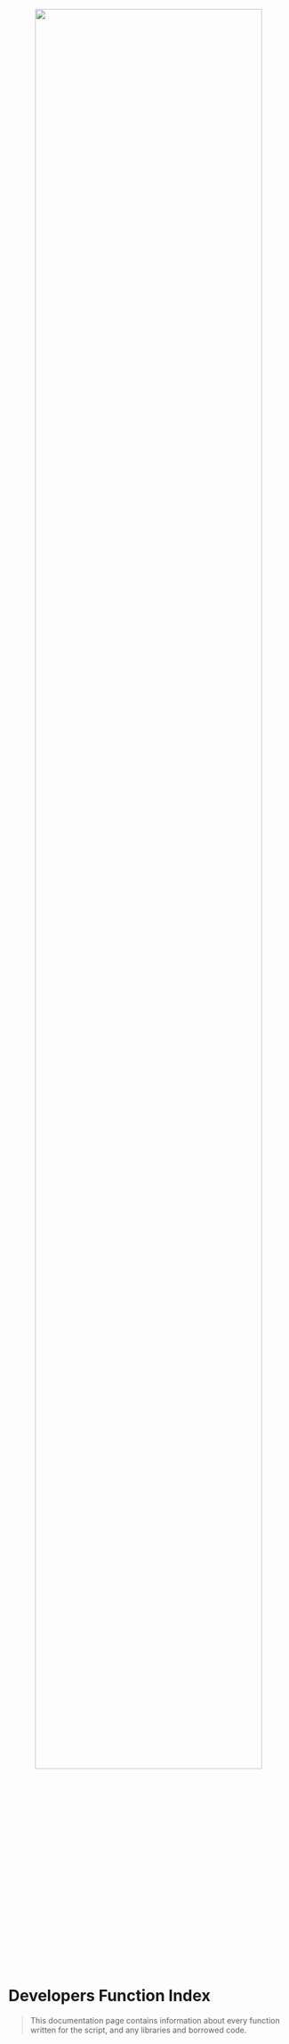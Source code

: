 <p align="center">
  <img width="90%" src="https://media.giphy.com/media/zXmbOaTpbY6mA/giphy.gif">
</p>


# Developers Function Index

> This documentation page contains information about every function written for the script, and any libraries and borrowed code.